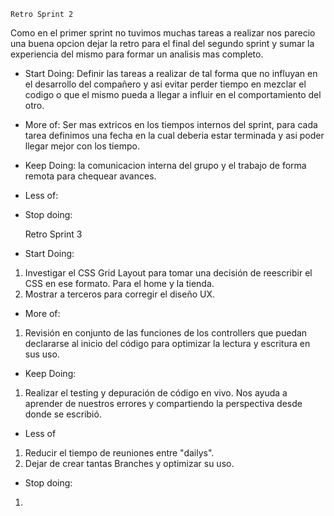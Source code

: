     Retro Sprint 2

Como en el primer sprint no tuvimos muchas tareas a realizar nos parecio una buena opcion dejar la retro 
para el final del segundo sprint y sumar la experiencia del mismo para formar un analisis mas completo.

- Start Doing: Definir las tareas a realizar de tal forma que no influyan en el desarrollo del compañero y asi 
evitar perder tiempo en mezclar el codigo o que el mismo pueda a llegar a influir en el comportamiento del otro. 

- More of: Ser mas extricos en los tiempos internos del sprint, para cada tarea definimos una fecha en la cual deberia 
estar terminada y asi poder llegar mejor con los tiempo.

- Keep Doing: la comunicacion interna del grupo y el trabajo de forma remota para chequear avances.

- Less of:

- Stop doing: 

    Retro Sprint 3

- Start Doing: 
1) Investigar el CSS Grid Layout para tomar una decisión de reescribir el CSS en ese formato. Para el home y la tienda.
2) Mostrar a terceros para corregir el diseño UX.

- More of: 
1) Revisión en conjunto de las funciones de los controllers que puedan declararse al inicio del código para optimizar la lectura y escritura en sus uso.

- Keep Doing:
1) Realizar el testing y depuración de código en vivo. Nos ayuda a aprender de nuestros errores y compartiendo la perspectiva desde donde se escribió.

- Less of
1) Reducir el tiempo de reuniones entre "dailys".
2) Dejar de crear tantas Branches y optimizar su uso.

- Stop doing: 
1) 




